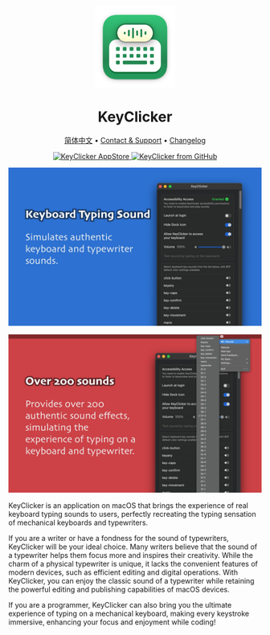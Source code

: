 <div align="center">
  <br />
  <br />
  <img src="./assets/logo.png" width="160" height="160">
  <h1>
    KeyClicker
  </h1>
  <!--rehype:style=border: 0;-->
  <p>
    <a href="./README.zh.md">简体中文</a> • 
    <a href="https://github.com/jaywcjlove/key-clicker/issues/new?assignees=jaywcjlove&labels=support%2Cfeedback%2Cquestion&projects=&template=bug_report.yml&title=%F0%9F%99%8B%E2%80%8D%E2%99%82%EF%B8%8F+Support+%26+Feedback%3A+KeyClicker">Contact & Support</a> • 
    <a href="https://github.com/jaywcjlove/key-clicker/releases">Changelog</a>
  </p>
  <p>
    <a target="_blank" href="https://apps.apple.com/app/key-clicker/6740425504" title="KeyClicker for macOS">
      <img alt="KeyClicker AppStore" src="https://jaywcjlove.github.io/sb/download/macos.svg" height="51">
    </a>
    <a target="_blank" href="https://github.com/jaywcjlove/key-clicker/releases/latest/download/KeyClicker.zip" title="KeyClicker for macOS">
      <img alt="KeyClicker from GitHub" src="https://wangchujiang.com/sb/download/apple-download.svg" height="51">
    </a>
  </p>
</div>

![KeyClicker 1](./assets/screenshots-1.jpg)

![KeyClicker 1](./assets/screenshots-2.jpg)

KeyClicker is an application on macOS that brings the experience of real keyboard typing sounds to users, perfectly recreating the typing sensation of mechanical keyboards and typewriters.

If you are a writer or have a fondness for the sound of typewriters, KeyClicker will be your ideal choice. Many writers believe that the sound of a typewriter helps them focus more and inspires their creativity. While the charm of a physical typewriter is unique, it lacks the convenient features of modern devices, such as efficient editing and digital operations. With KeyClicker, you can enjoy the classic sound of a typewriter while retaining the powerful editing and publishing capabilities of macOS devices.

If you are a programmer, KeyClicker can also bring you the ultimate experience of typing on a mechanical keyboard, making every keystroke immersive, enhancing your focus and enjoyment while coding!
